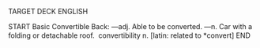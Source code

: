 TARGET DECK
ENGLISH

START
Basic
Convertible
Back: —adj. Able to be converted. —n. Car with a folding or detachable roof.  convertibility n. [latin: related to *convert]
END
